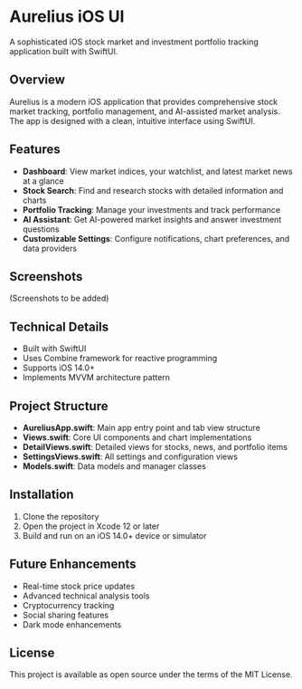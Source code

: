 # Aurelius iOS UI

A sophisticated iOS stock market and investment portfolio tracking application built with SwiftUI.

## Overview

Aurelius is a modern iOS application that provides comprehensive stock market tracking, portfolio management, and AI-assisted market analysis. The app is designed with a clean, intuitive interface using SwiftUI.

## Features

- **Dashboard**: View market indices, your watchlist, and latest market news at a glance
- **Stock Search**: Find and research stocks with detailed information and charts
- **Portfolio Tracking**: Manage your investments and track performance
- **AI Assistant**: Get AI-powered market insights and answer investment questions
- **Customizable Settings**: Configure notifications, chart preferences, and data providers

## Screenshots

(Screenshots to be added)

## Technical Details

- Built with SwiftUI
- Uses Combine framework for reactive programming
- Supports iOS 14.0+
- Implements MVVM architecture pattern

## Project Structure

- **AureliusApp.swift**: Main app entry point and tab view structure
- **Views.swift**: Core UI components and chart implementations
- **DetailViews.swift**: Detailed views for stocks, news, and portfolio items
- **SettingsViews.swift**: All settings and configuration views
- **Models.swift**: Data models and manager classes

## Installation

1. Clone the repository
2. Open the project in Xcode 12 or later
3. Build and run on an iOS 14.0+ device or simulator

## Future Enhancements

- Real-time stock price updates
- Advanced technical analysis tools
- Cryptocurrency tracking
- Social sharing features
- Dark mode enhancements

## License

This project is available as open source under the terms of the MIT License.